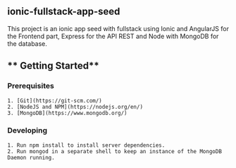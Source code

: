 ## ionic-fullstack-app-seed

This project is an ionic app seed with fullstack using Ionic and AngularJS for the Frontend part, Express for the API REST and Node with MongoDB for the database.

## ** Getting Started**

### Prerequisites

	1. [Git](https://git-scm.com/)
    2. [NodeJS and NPM](https://nodejs.org/en/)
    3. [MongoDB](https://www.mongodb.org/)
    
### Developing

	1. Run npm install to install server dependencies.
    2. Run mongod in a separate shell to keep an instance of the MongoDB Daemon running.
    